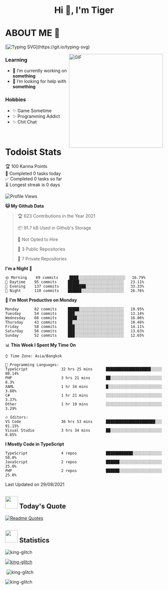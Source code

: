 <h1 align="center">Hi 👋, I'm Tiger</h1>




# ABOUT ME 💬

[![Typing SVG](https://readme-typing-svg.herokuapp.com?color=22F771&vCenter=true&lines=A+perssionate+developer+from+nowhere.)](https://git.io/typing-svg)

<img hight="200px" width="300px" alt="GIF" align="right" src="https://media.giphy.com/media/LmNwrBhejkK9EFP504/giphy.gif">

### Learning
- 🔭 I’m currently working on **something**
- 🤝 I’m looking for help with **something**

### Hobbies
- ✨ Game Sometime
- ✨ Programming Addict
- ✨ Chit Chat

</br>


# Todoist Stats

<!-- TODO-IST:START -->
🏆  100 Karma Points           
🌸  Completed 0 tasks today           
✅  Completed 0 tasks so far           
⏳  Longest streak is 0 days
<!-- TODO-IST:END -->

<!--START_SECTION:waka-->
![Profile Views](http://img.shields.io/badge/Profile%20Views-17-blue)

**🐱 My Github Data** 

> 🏆 623 Contributions in the Year 2021
 > 
> 📦 91.7 kB Used in Github's Storage 
 > 
> 🚫 Not Opted to Hire
 > 
> 📜 3 Public Repositories 
 > 
> 🔑 7 Private Repositories  
 > 
**I'm a Night 🦉** 

```text
🌞 Morning    69 commits     ████░░░░░░░░░░░░░░░░░░░░░   16.79% 
🌆 Daytime    95 commits     █████░░░░░░░░░░░░░░░░░░░░   23.11% 
🌃 Evening    137 commits    ████████░░░░░░░░░░░░░░░░░   33.33% 
🌙 Night      110 commits    ██████░░░░░░░░░░░░░░░░░░░   26.76%

```
📅 **I'm Most Productive on Monday** 

```text
Monday       82 commits     █████░░░░░░░░░░░░░░░░░░░░   19.95% 
Tuesday      54 commits     ███░░░░░░░░░░░░░░░░░░░░░░   13.14% 
Wednesday    66 commits     ████░░░░░░░░░░░░░░░░░░░░░   16.06% 
Thursday     43 commits     ██░░░░░░░░░░░░░░░░░░░░░░░   10.46% 
Friday       58 commits     ███░░░░░░░░░░░░░░░░░░░░░░   14.11% 
Saturday     56 commits     ███░░░░░░░░░░░░░░░░░░░░░░   13.63% 
Sunday       52 commits     ███░░░░░░░░░░░░░░░░░░░░░░   12.65%

```


📊 **This Week I Spent My Time On** 

```text
⌚︎ Time Zone: Asia/Bangkok

💬 Programming Languages: 
TypeScript               32 hrs 25 mins      ████████████████████░░░░░   80.14% 
PHP                      3 hrs 21 mins       ██░░░░░░░░░░░░░░░░░░░░░░░   8.3% 
XAML                     1 hr 34 mins        █░░░░░░░░░░░░░░░░░░░░░░░░   3.88% 
C#                       1 hr 21 mins        ░░░░░░░░░░░░░░░░░░░░░░░░░   3.37% 
Other                    1 hr 19 mins        ░░░░░░░░░░░░░░░░░░░░░░░░░   3.29%

🔥 Editors: 
VS Code                  36 hrs 53 mins      ██████████████████████░░░   91.15% 
Visual Studio            3 hrs 34 mins       ██░░░░░░░░░░░░░░░░░░░░░░░   8.85%

```

**I Mostly Code in TypeScript** 

```text
TypeScript               4 repos             ████████████░░░░░░░░░░░░░   50.0% 
JavaScript               2 repos             ██████░░░░░░░░░░░░░░░░░░░   25.0% 
PHP                      2 repos             ██████░░░░░░░░░░░░░░░░░░░   25.0%

```



 Last Updated on 29/08/2021
<!--END_SECTION:waka-->


## <img height="40" src="https://raw.githubusercontent.com/innng/innng/master/assets/kyubey.gif"/> Today's Quote

[![Readme Quotes](https://quotes-github-readme.vercel.app/api?type=horizontal)](https://github.com/piyushsuthar/github-readme-quotes)

## <img height="40" src="https://raw.githubusercontent.com/innng/innng/master/assets/kyubey.gif"/> Statistics

<p align="left"> <img src="https://komarev.com/ghpvc/?username=king-glitch&label=Profile%20views&color=0e75b6&style=flat" alt="king-glitch" /> </p>

<p align="left"> <a href="https://github.com/ryo-ma/github-profile-trophy"><img src="https://github-profile-trophy.vercel.app/?username=king-glitch" alt="king-glitch" /></a> </p>

<p>&nbsp;<img align="center" src="https://github-readme-stats.vercel.app/api?username=king-glitch&show_icons=true&locale=en" alt="king-glitch" /></p>

<p><img align="center" src="https://github-readme-streak-stats.herokuapp.com/?user=king-glitch&" alt="king-glitch" /></p>
